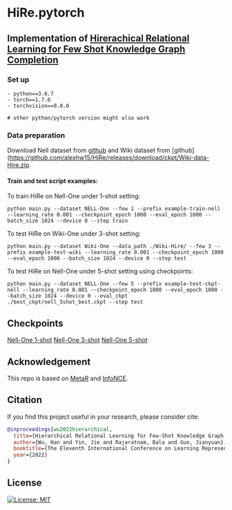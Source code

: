 # HiRe.pytorch


## Implementation of [Hirerachical Relational Learning for Few Shot Knowledge Graph Completion](https://openreview.net/pdf?id=zlwBI2gQL3K)


### Set up
```
- python==3.6.7
- torch==1.7.0
- torchvision==0.8.0

# other python/pytorch version might also work
```

### Data preparation

Download Nell dataset from [github](https://github.com/alexhw15/HiRe/releases/download/ckpt/Nell-data-Hire.zip) and Wiki dataset from [github](https://github.com/alexhw15/HiRe/releases/download/ckpt/Wiki-data-Hire.zip.


#### Train and test script examples:

To train HiRe on Nell-One under 1-shot setting:

```
python main.py --dataset NELL-One --few 1 --prefix example-train-nell --learning_rate 0.001 --checkpoint_epoch 1000 --eval_epoch 1000 --batch_size 1024 --device 0 --step train
```

To test HiRe on Wiki-One under 3-shot setting:
```
python main.py --dataset Wiki-One --data_path ./Wiki-Hire/ --few 3 --prefix example-test-wiki --learning_rate 0.001 --checkpoint_epoch 1000 --eval_epoch 1000 --batch_size 1024 --device 0 --step test
```

To test HiRe on Nell-One under 5-shot setting using checkpoints:

```
python main.py --dataset NELL-One --few 5 --prefix example-test-ckpt-nell --learning_rate 0.001 --checkpoint_epoch 1000 --eval_epoch 1000 --batch_size 1024 --device 0 --eval_ckpt ./best_ckpt/nell_5shot_best.ckpt --step test
```


## Checkpoints
[Nell-One 1-shot](https://github.com/alexhw15/HiRe/releases/download/ckpt/hire_nell_shot_1_28.9.ckpt)
[Nell-One 3-shot](https://github.com/alexhw15/HiRe/releases/download/ckpt/hire_nell_shot_3_30.8.ckpt)
[Nell-One 5-shot](https://github.com/alexhw15/HiRe/releases/download/ckpt/hire_nell_shot_5_32.7.ckpt)

## Acknowledgement
This repo is based on [MetaR](https://github.com/AnselCmy/MetaR) and [InfoNCE](https://github.com/RElbers/info-nce-pytorch).


## Citation

If you find this project useful in your research, please consider cite:

```bibtex
@inproceedings{wu2022hierarchical,
  title={Hierarchical Relational Learning for Few-Shot Knowledge Graph Completion},
  author={Wu, Han and Yin, Jie and Rajaratnam, Bala and Guo, Jianyuan},
  booktitle={The Eleventh International Conference on Learning Representations},
  year={2022}
}
```

## License

[![License: MIT](https://img.shields.io/badge/License-MIT-yellow.svg)](https://opensource.org/licenses/MIT)
